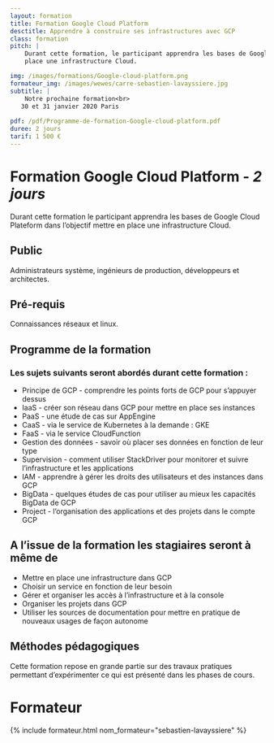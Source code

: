 ```yaml
---
layout: formation
title: Formation Google Cloud Platform
desctitle: Apprendre à construire ses infrastructures avec GCP
class: formation
pitch: |
    Durant cette formation, le participant apprendra les bases de Google Cloud Plateform, dans l’objectif mettre en
    place une infrastructure Cloud.

img: /images/formations/Google-cloud-platform.png
formateur_img: /images/wewes/carre-sebastien-lavayssiere.jpg
subtitle: |
    Notre prochaine formation<br>
   30 et 31 janvier 2020 Paris
    
pdf: /pdf/Programme-de-formation-Google-cloud-platform.pdf
duree: 2 jours
tarif: 1 500 €
---
```


# Formation Google Cloud Platform - *2 jours*


Durant cette formation le participant apprendra les bases de Google Cloud Plateform dans l’objectif mettre en place une
 infrastructure Cloud.


## Public


Administrateurs système, ingénieurs de production, développeurs et architectes.

## Pré-requis


Connaissances réseaux et linux.



## Programme de la formation

### Les sujets suivants seront abordés durant cette formation :

* Principe de GCP - comprendre les points forts de GCP pour s’appuyer dessus
* IaaS - créer son réseau dans GCP pour mettre en place ses instances
* PaaS - une étude de cas sur AppEngine
* CaaS - via le service de Kubernetes à la demande : GKE
* FaaS - via le service CloudFunction
* Gestion des données - savoir où placer ses données en fonction de leur type
* Supervision - comment utiliser StackDriver pour monitorer et suivre l’infrastructure et les applications 
* IAM - apprendre à gérer les droits des utilisateurs et des instances dans GCP
* BigData - quelques études de cas pour utiliser au mieux les capacités BigData de GCP
* Project - l’organisation des applications et des projets dans le compte GCP


## A l’issue de la formation les stagiaires seront à même de


* Mettre en place une infrastructure dans GCP
* Choisir un service en fonction de leur besoin
* Gérer et organiser les accès à l’infrastructure et à la console
* Organiser les projets dans GCP
* Utiliser les sources de documentation pour mettre en pratique de nouveaux usages de façon autonome


## Méthodes pédagogiques

Cette formation repose en grande partie sur des travaux pratiques permettant d’expérimenter ce qui est présenté dans les phases de cours.

# Formateur

{% include formateur.html nom_formateur="sebastien-lavayssiere" %}
